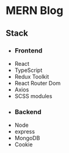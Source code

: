 <h1>MERN Blog</h1>

<h2>Stack</h2>

<ul>
  <li><h3>Frontend</h3></li>
  <li>React</li>
  <li>TypeScript</li>
  <li>Redux Toolkit</li>
  <li>React Router Dom</li>
  <li>Axios</li>
  <li>SCSS modules</li>
  
  <li><h3>Backend</h3></li>
  <li>Node</li>
  <li>express</li>
  <li>MongoDB</li>
  <li>Cookie</li>
</ul>
